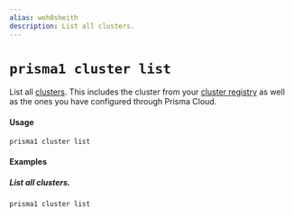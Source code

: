 ```yaml
---
alias: woh0sheith
description: List all clusters.
---
```


# `prisma1 cluster list`

List all [clusters](!alias-eu2ood0she). This includes the cluster from your [cluster registry](!alias-eu2ood0she#cluster-registry) as well as the ones you have configured through Prisma Cloud.

#### Usage

```sh
prisma1 cluster list
```

#### Examples

##### List all clusters.

```sh
prisma1 cluster list
```